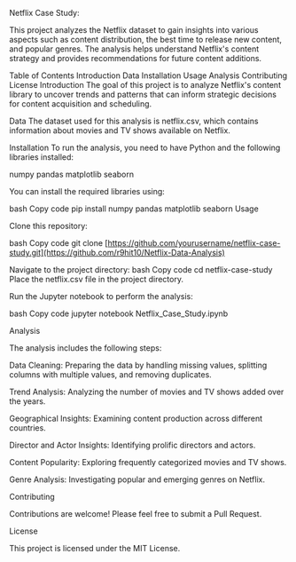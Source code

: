 Netflix Case Study:

This project analyzes the Netflix dataset to gain insights into various aspects such as content distribution, the best time to release new content, and popular genres. The analysis helps understand Netflix's content strategy and provides recommendations for future content additions.

Table of Contents
Introduction
Data
Installation
Usage
Analysis
Contributing
License
Introduction
The goal of this project is to analyze Netflix's content library to uncover trends and patterns that can inform strategic decisions for content acquisition and scheduling.

Data
The dataset used for this analysis is netflix.csv, which contains information about movies and TV shows available on Netflix.

Installation
To run the analysis, you need to have Python and the following libraries installed:

numpy
pandas
matplotlib
seaborn

You can install the required libraries using:

bash
Copy code
pip install numpy pandas matplotlib seaborn
Usage

Clone this repository:

bash
Copy code
git clone [https://github.com/yourusername/netflix-case-study.git](https://github.com/r9hit10/Netflix-Data-Analysis)

Navigate to the project directory:
bash
Copy code
cd netflix-case-study
Place the netflix.csv file in the project directory.

Run the Jupyter notebook to perform the analysis:

bash
Copy code
jupyter notebook Netflix_Case_Study.ipynb

Analysis

The analysis includes the following steps:

Data Cleaning: Preparing the data by handling missing values, splitting columns with multiple values, and removing duplicates.

Trend Analysis: Analyzing the number of movies and TV shows added over the years.

Geographical Insights: Examining content production across different countries.

Director and Actor Insights: Identifying prolific directors and actors.

Content Popularity: Exploring frequently categorized movies and TV shows.

Genre Analysis: Investigating popular and emerging genres on Netflix.

Contributing

Contributions are welcome! Please feel free to submit a Pull Request.

License

This project is licensed under the MIT License.
